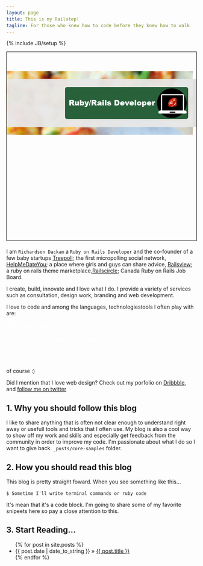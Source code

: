 ```yaml
---
layout: page
title: This is my Railstep!
tagline: For those who knew how to code before they knew how to walk
---
```

{% include JB/setup %}

<style type="text/css">
<!--
#headerwrapper{
	background: url("http://subtlepatterns.com/patterns/pool_table.png");
	border: 1px black solid; 
	width: 100%; 
	height: 500px;
	margin-bottom: 20px;
}

#banner{
	margin-top: 10%;
}


-->
</style>
<div id="headerwrapper">
	<img id="banner" src="assets/themes/hooligan/images/rubybanner2.png"/>
</div>


I am `Richardson Dackam` a `Ruby on Rails Developer` and the co-founder of a few baby startups [Treepoll](http://www.railsview.com); the first micropolling social network, [HelpMeDateYou](http://www.helpmedateyou.com); a place where girls and guys can share advice, [Railsview](http://www.railsview.com); a ruby on rails theme marketplace,[Railscircle](http://www.railcircle.com); Canada Ruby on Rails Job Board.

I create, build, innovate and I love what I do. I provide a variety of services such as consultation, design work, branding and web development. 

I love to code and among the languages, technologiestools I often play with are: 
<em style="color: white"><br/>
	HTML5 - CSS3 - Javascript - Jquery<br/>
	Rubymotion - Iphone Development<br/>
	node.js<br/>
	Adaptive Images - Responsive Design - Sprite<br/>
	SCSS - HAML - LESS<br/>
	CSS Animations<br/>
	Git<br/>
	Adobe Photoshop CS6...
</em><br/> of course :) 

Did I mention that I love web design? Check out my porfolio on [Dribbble](http://www.dribbble.com/richardsondx), and [follow me on twitter](http://twitter.com/richardsondx)


## 1. Why you should follow this blog

I like to share anything that is often not clear enough to understand right away or usefull tools and tricks that I often use.  My blog is also a cool way to show off my work and skills and especially get feedback from the community in order to improve my code. I'm passionate about what I do so I want to give back. `_posts/core-samples` folder.

## 2. How you should read this blog

This blog is pretty straight foward. When you see something like this...

    $ Sometime I'll write terminal commands or ruby code

It's mean that it's a code block. I'm going to share some of my favorite snipeets here so pay a close attention to this.

## 3. Start Reading...

<ul class="posts">
  {% for post in site.posts %}
    <li><span>{{ post.date | date_to_string }}</span> &raquo; <a href="{{ BASE_PATH }}{{ post.url }}">{{ post.title }}</a></li>
  {% endfor %}
</ul>